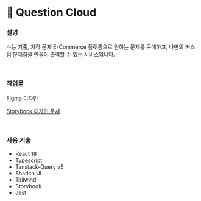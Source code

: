 # 📖 Question Cloud

### 설명

수능 기출, 자작 문제 E-Commerce 플랫폼으로 원하는 문제를 구매하고, 나만의 커스텀 문제집을 만들어 출력할 수 있는 서비스입니다.

<br>

### 작업물

[Figma 디자인](https://www.figma.com/design/H2r9qtza1UHPTnFdrzbyzG/%EC%9D%B4%EB%B2%88%EC%97%94-%EC%A7%84%EC%A7%9C-team-library?node-id=2322-24&t=mV0IvqKqqTB2U7J7-1)

[Storybook 디자인 문서](https://66d67775c0992d1453a0cffc-ibohkiaiwr.chromatic.com/)

<br>

### 사용 기술

- React 18
- Typescript
- Tanstack-Query v5
- Shadcn UI
- Tailwind
- Storybook
- Jest
